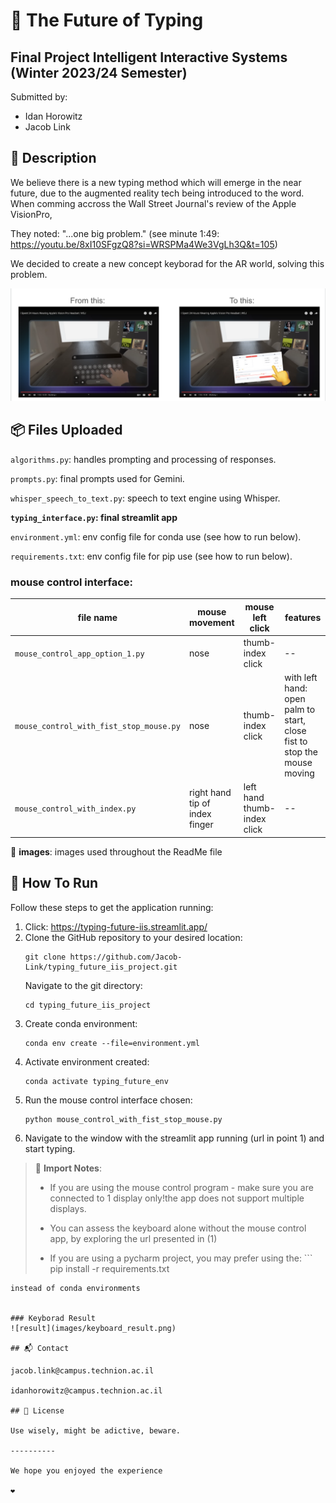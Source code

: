 # 🚀 The Future of Typing

## Final Project Intelligent Interactive Systems (Winter 2023/24 Semester)

Submitted by:
- Idan Horowitz
- Jacob Link

## 📝 Description
We believe there is a new typing method which will emerge in the near future, due to the augmented reality tech being introduced to the word. 
When comming accross the Wall Street Journal's review of the Apple VisionPro,

They noted: "...one big problem." (see minute 1:49: https://youtu.be/8xI10SFgzQ8?si=WRSPMa4We3VgLh3Q&t=105) 

We decided to create a new concept keyborad for the AR world, solving this problem.

![system on wsj](images/vis_in_wsj_review.png)

## 📦 Files Uploaded 

`algorithms.py`: handles prompting and processing of responses.

`prompts.py`: final prompts used for Gemini.

`whisper_speech_to_text.py`: speech to text engine using Whisper.

**`typing_interface.py`: final streamlit app**

`environment.yml`: env config file for conda use (see how to run below).

`requirements.txt`: env config file for pip use (see how to run below).

### mouse control interface:
|file name|mouse movement|mouse left click|features
|--|--|--|--
|`mouse_control_app_option_1.py`|nose|thumb-index click|--
|`mouse_control_with_fist_stop_mouse.py`|nose|thumb-index click|with left hand: open palm to start, close fist to stop the mouse moving
|`mouse_control_with_index.py`|right hand tip of index finger|left hand thumb-index click|--

📁 **images**: images used throughout the ReadMe file

## 🏃 How To Run
Follow these steps to get the application running: 
1. Click: https://typing-future-iis.streamlit.app/
2. Clone the GitHub repository to your desired location:
   ```
   git clone https://github.com/Jacob-Link/typing_future_iis_project.git
   ```
   Navigate to the git directory:
   ```
   cd typing_future_iis_project
   ```
3. Create conda environment:
   ```
   conda env create --file=environment.yml
   ```
4. Activate environment created:
   ```
   conda activate typing_future_env
   ```
5. Run the mouse control interface chosen:
   ```
   python mouse_control_with_fist_stop_mouse.py
   ```
6. Navigate to the window with the streamlit app running (url in point 1) and start typing.
   
> 🔔 **Import Notes**:
> - If you are using the mouse control program - make sure you are connected to 1 display only!the app does not support multiple displays.
> 
> - You can assess the keyboard alone without the mouse control app, by exploring the url presented in (1)
> - If you are using a pycharm project, you may prefer using the:
    ```
   pip install -r requirements.txt
   ```
   instead of conda environments


### Keyborad Result
![result](images/keyboard_result.png)

## 📬 Contact

jacob.link@campus.technion.ac.il

idanhorowitz@campus.technion.ac.il

## 📃 License

Use wisely, might be adictive, beware.

----------

We hope you enjoyed the experience

❤️ 
